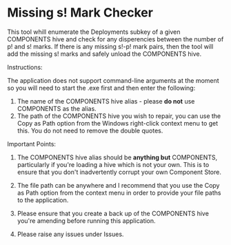 # Missing s! Mark Checker
This tool whill enumerate the Deployments subkey of a given COMPONENTS hive and check for any disperencies between the number of p! and s! marks. If there is any missing
s!-p! mark pairs, then the tool will add the missing s! marks and safely unload the COMPONENTS hive.

Instructions:

The application does not support command-line arguments at the moment so you will need to start the .exe first and then enter the following:

1. The name of the COMPONENTS hive alias - please **do not** use COMPONENTS as the alias.
2. The path of the COMPONENTS hive you wish to repair, you can use the Copy as Path option from the Windows right-click context menu to get this. You do not need to remove the double quotes.

Important Points:

1. The COMPONENTS hive alias should be **anything but** COMPONENTS, particularly if you're loading a hive which is not your own. This is to ensure that you don't inadvertently corrupt your own Component Store.

2. The file path can be anywhere and I recommend that you use the Copy as Path option from the context menu in order to provide your file paths to the application.

3. Please ensure that you create a back up of the COMPONENTS hive you're amending before running this application.

4. Please raise any issues under Issues.
